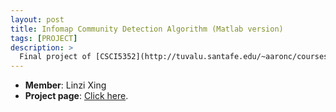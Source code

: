 ```yaml
---
layout: post
title: Infomap Community Detection Algorithm (Matlab version)
tags: [PROJECT]
description: >
  Final project of [CSCI5352](http://tuvalu.santafe.edu/~aaronc/courses/5352/).
---
```

- **Member**: Linzi Xing
- **Project page**: [Click here](https://github.com/lxing532/infoMap_project).


